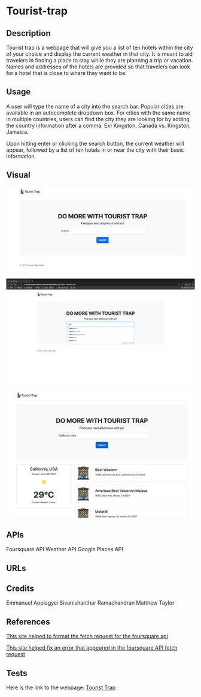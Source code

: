 # Tourist-trap

## Description

Tourist trap is a webpage that will give you a list of ten hotels within the city of your choice and display the current weather in that city. It is meant to aid travelers in finding a place to stay while they are planning a trip or vacation. Names and addresses of the hotels are provided so that travelers can look for a hotel that is close to where they want to be.

## Usage

A user will type the name of a city into the search bar. Popular cities are available in an autocomplete dropdown box. For cities with the same name in multiple countries, users can find the city they are looking for by adding the country information after a comma. Ex) Kingston, Canada vs. Kingston, Jamaica.

Upon hitting enter or clicking the search button, the current weather will appear, followed by a list of ten hotels in or near the city with their basic information.

## Visual
![Start Page](./assets/images/homePage.png)


![Search field auto-fill](./assets/images/autoFill.png)


![End result](./assets/images/withSearchResult.png)





## APIs

Foursquare API
Weather API
Google Places API

## URLs



## Credits

Emmanuel Appiagyei
Sivanishanthar Ramachandran
Matthew Taylor

## References

[This site helped to format the fetch request for the foursquare api](https://maximorlov.com/tips/convert-curl-to-javascript-fetch/)

[This site helped fix an error that appeared in the foursquare API fetch request](https://stackoverflow.com/questions/51017702/enable-cors-in-fetch-api)

## Tests

Here is the link to the webpage:
[Tourist Trap](https://wdverse.github.io/Tourist-trap/)